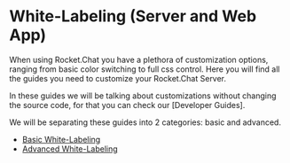 # White-Labeling \(Server and Web App\)

When using Rocket.Chat you have a plethora of customization options, ranging from basic color switching to full css control. Here you will find all the guides you need to customize your Rocket.Chat Server.

In these guides we will be talking about customizations without changing the source code, for that you can check our \[Developer Guides\].

We will be separating these guides into 2 categories: basic and advanced.

* [Basic White-Labeling](./advanced-white-labeling)
* [Advanced White-Labeling](./basic-white-labeling)

